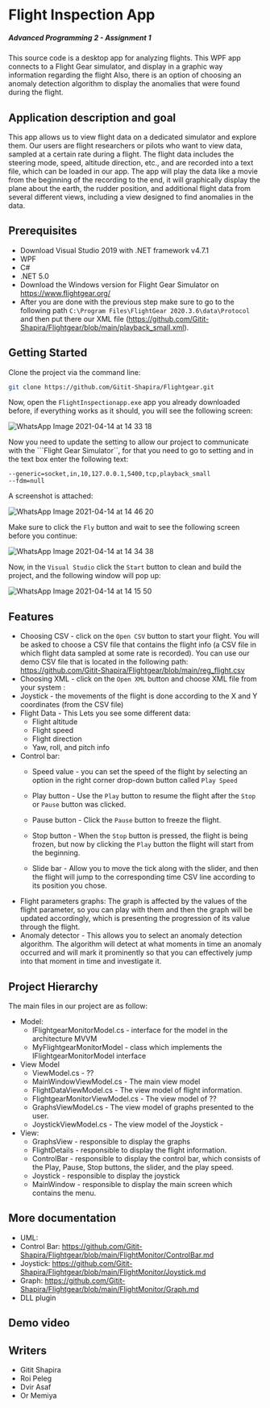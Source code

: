 # Flight Inspection App
##### Advanced Programming 2 - Assignment 1



This source code is a desktop app for analyzing flights.
This WPF app connects to a Flight Gear simulator, and display in a graphic way information regarding the flight
Also, there is an option of choosing an anomaly detection algorithm to display the anomalies that were found during the flight.

## Application description and goal
This app allows us to view flight data on a dedicated simulator and explore them. Our users are flight researchers or pilots who want to view data, sampled at a certain rate during a flight.
The flight data includes the steering mode, speed, altitude direction, etc., and are recorded into a text file, which can be loaded in our app.
The app will play the data like a movie from the beginning of the recording to the end, it will graphically display the plane about the earth, the rudder position, and additional flight data from several different views, including a view designed to find anomalies in the data.

## Prerequisites

- Download Visual Studio 2019 with .NET framework v4.7.1
- WPF
- C#
- .NET 5.0
- Download the Windows version for Flight Gear Simulator on https://www.flightgear.org/
- After you are done with the previous step make sure to go to the following path ```C:\Program Files\FlightGear 2020.3.6\data\Protocol``` and then put there our XML file (https://github.com/Gitit-Shapira/Flightgear/blob/main/playback_small.xml).

## Getting Started

Clone the project via the command line:
```sh
git clone https://github.com/Gitit-Shapira/Flightgear.git
```

Now, open the ```FlightInspectionapp.exe``` app you already downloaded before, if everything works as it should, you will see the following screen:

![WhatsApp Image 2021-04-14 at 14 33 18](https://user-images.githubusercontent.com/38204874/114704463-4e713d80-9d2f-11eb-84fc-6c4a0337495a.jpeg)

Now you need to update the setting to allow our project to communicate with the ```Flight Gear Simulator``,
for that you need to go to setting and in the text box enter the following text:
``` 
--generic=socket,in,10,127.0.0.1,5400,tcp,playback_small
--fdm=null
```

A screenshot is attached:

![WhatsApp Image 2021-04-14 at 14 46 20](https://user-images.githubusercontent.com/59093573/114705659-a197c000-9d30-11eb-9fe0-e7c373cb07cc.jpeg)

Make sure to click the ```Fly``` button and wait to see the following screen before you continue:

![WhatsApp Image 2021-04-14 at 14 34 38](https://user-images.githubusercontent.com/59093573/114744166-13363500-9d56-11eb-853f-10d9413cc543.jpeg)

Now, in the ```Visual Studio``` click the ```Start``` button to clean and build the project, and the following window will pop up:

![WhatsApp Image 2021-04-14 at 14 15 50](https://user-images.githubusercontent.com/38204874/114703747-5b416180-9d2e-11eb-929e-b1ba5b52e859.jpeg)



## Features
- Choosing CSV - click on the ```Open CSV``` button to start your flight. You will be asked to choose a CSV file that contains the flight info (a CSV file in which flight data sampled at some rate is recorded).
  You can use our demo CSV file that is located in the following path:  https://github.com/Gitit-Shapira/Flightgear/blob/main/reg_flight.csv
- Choosing XML - click on the ```Open XML``` button and choose XML file from your system :
- Joystick - the movements of the flight is done according to the X and Y coordinates (from the CSV file)
- Flight Data - This Lets you see some different data:
    - Flight altitude
    - Flight speed
    - Flight direction
    - Yaw, roll, and pitch info
- Control bar:
    - Speed value - you can set the speed of the flight by selecting an option in the right corner drop-down button called ```Play Speed```

    - Play button - Use the ```Play``` button to resume the flight after the ```Stop``` or ```Pause``` button was clicked.
    - Pause button - Click the ```Pause``` button to freeze the flight.
    - Stop button - When the ```Stop``` button is pressed, the flight is being frozen, but now by clicking the ```Play``` button the flight will start from the beginning.
    - Slide bar - Allow you to move the tick along with the slider, and then the flight will jump to the corresponding time CSV line according to its position you chose.
- Flight parameters graphs: The graph is affected by the values of the flight parameter, so you can play with them and then the graph will be updated accordingly, which is presenting the progression of its value through the flight.
- Anomaly detector - This allows you to select an anomaly detection algorithm. The algorithm will detect at what moments in time an anomaly occurred and will mark it prominently so that you can effectively jump into that moment in time and investigate it.



## Project Hierarchy

The main files in our project are as follow:

- Model:
    - IFlightgearMonitorModel.cs - interface for the model in the architecture MVVM
    - MyFlightgearMonitorModel - class which implements the IFlightgearMonitorModel interface
- View Model
    - ViewModel.cs - ??
    - MainWindowViewModel.cs - The main view model
    - FlightDataViewModel.cs - The view model of flight information.
    - FlightgearMonitorViewModel.cs - The view model of  ??
    - GraphsViewModel.cs - The view model of graphs presented to the user.
    - JoystickViewModel.cs - The view model of the Joystick    -
- View:
    - GraphsView - responsible to display the graphs
    - FlightDetails - responsible to display the flight information.
    - ControlBar - responsible to display the control bar, which consists of the Play, Pause, Stop buttons, the slider, and the play speed.
    - Joystick - responsible to display the joystick
    - MainWindow -  responsible to display the main screen which contains the menu.

## More documentation
- UML:
- Control Bar: https://github.com/Gitit-Shapira/Flightgear/blob/main/FlightMonitor/ControlBar.md
- Joystick: https://github.com/Gitit-Shapira/Flightgear/blob/main/FlightMonitor/Joystick.md
- Graph: https://github.com/Gitit-Shapira/Flightgear/blob/main/FlightMonitor/Graph.md
- DLL plugin


## Demo video


## Writers
- Gitit Shapira
- Roi Peleg
- Dvir Asaf
- Or Memiya












#

